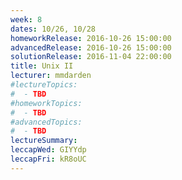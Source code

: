 ```yaml
---
week: 8
dates: 10/26, 10/28
homeworkRelease: 2016-10-26 15:00:00
advancedRelease: 2016-10-26 15:00:00
solutionRelease: 2016-11-04 22:00:00
title: Unix II
lecturer: mmdarden
#lectureTopics:
#  - TBD
#homeworkTopics:
#  - TBD
#advancedTopics:
#  - TBD
lectureSummary:
leccapWed: GIYYdp
leccapFri: kR8oUC
---
```


